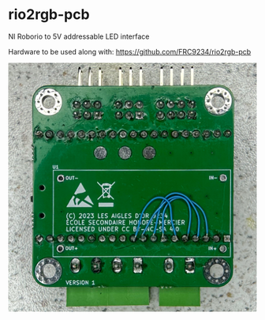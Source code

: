 # rio2rgb-pcb
NI Roborio to 5V addressable LED interface

Hardware to be used along with: https://github.com/FRC9234/rio2rgb-pcb


![alt text](assemblyPictures/rio2pwmv1backassembled.jpg?raw=true|size=250x250)
